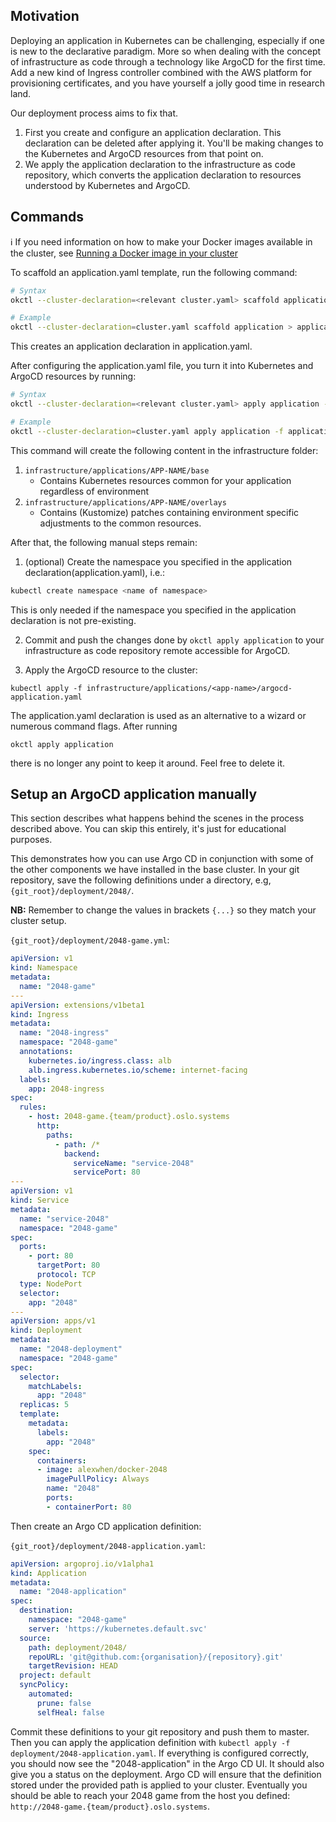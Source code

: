
## Motivation

Deploying an application in Kubernetes can be challenging, especially if one is new to the declarative paradigm. More so 
when dealing with the concept of infrastructure as code through a technology like ArgoCD for the first time. Add a new 
kind of Ingress controller combined with the AWS platform for provisioning certificates, and you have yourself a jolly
good time in research land. 

Our deployment process aims to fix that. 

1. First you create and configure an application declaration. This declaration can be deleted after applying it. You'll
be making changes to the Kubernetes and ArgoCD resources from that point on.
2. We apply the application declaration to the infrastructure as code repository, which converts the application
declaration to resources understood by Kubernetes and ArgoCD.

## Commands

:information_source: If you need information on how to make your Docker images available in the cluster, see [Running a Docker image in your cluster](/help/docker-registry)

To scaffold an application.yaml template, run the following command:

```bash
# Syntax
okctl --cluster-declaration=<relevant cluster.yaml> scaffold application

# Example
okctl --cluster-declaration=cluster.yaml scaffold application > application.yaml
```

This creates an application declaration in application.yaml.

After configuring the application.yaml file, you turn it into Kubernetes and ArgoCD resources by running:

```bash
# Syntax
okctl --cluster-declaration=<relevant cluster.yaml> apply application -f <relevant application.yaml>

# Example
okctl --cluster-declaration=cluster.yaml apply application -f application.yaml
```

This command will create the following content in the infrastructure folder:

1. `infrastructure/applications/APP-NAME/base`
    * Contains Kubernetes resources common for your application regardless of environment
2. `infrastructure/applications/APP-NAME/overlays`
    * Contains (Kustomize) patches containing environment specific adjustments to the common resources.

After that, the following manual steps remain:

1. (optional) Create the namespace you specified in the application declaration(application.yaml), i.e.:

```bash
kubectl create namespace <name of namespace>
```

This is only needed if the namespace you specified in the application declaration is not pre-existing.

2. Commit and push the changes done by `okctl apply application` to your infrastructure as code repository remote 
   accessible for ArgoCD.

3. Apply the ArgoCD resource to the cluster:

```
kubectl apply -f infrastructure/applications/<app-name>/argocd-application.yaml
```

The application.yaml declaration is used as an alternative to a wizard or numerous command flags. After running 

```shell
okctl apply application
```

there is no longer any point to keep it around. Feel free to delete it.

## Setup an ArgoCD application manually

This section describes what happens behind the scenes in the process described above. You can skip this entirely, it's
just for educational purposes.

This demonstrates how you can use Argo CD in conjunction with some of the other components we have installed in the base cluster. In your git repository, save the following definitions under a directory, e.g, `{git_root}/deployment/2048/`.

**NB:** Remember to change the values in brackets `{...}` so they match your cluster setup.

`{git_root}/deployment/2048-game.yml`:

```yaml
apiVersion: v1
kind: Namespace
metadata:
  name: "2048-game"
---
apiVersion: extensions/v1beta1
kind: Ingress
metadata:
  name: "2048-ingress"
  namespace: "2048-game"
  annotations:
    kubernetes.io/ingress.class: alb
    alb.ingress.kubernetes.io/scheme: internet-facing
  labels:
    app: 2048-ingress
spec:
  rules:
    - host: 2048-game.{team/product}.oslo.systems
      http:
        paths:
          - path: /*
            backend:
              serviceName: "service-2048"
              servicePort: 80
---
apiVersion: v1
kind: Service
metadata:
  name: "service-2048"
  namespace: "2048-game"
spec:
  ports:
    - port: 80
      targetPort: 80
      protocol: TCP
  type: NodePort
  selector:
    app: "2048"
---
apiVersion: apps/v1
kind: Deployment
metadata:
  name: "2048-deployment"
  namespace: "2048-game"
spec:
  selector:
    matchLabels:
      app: "2048"
  replicas: 5
  template:
    metadata:
      labels:
        app: "2048"
    spec:
      containers:
      - image: alexwhen/docker-2048
        imagePullPolicy: Always
        name: "2048"
        ports:
        - containerPort: 80
```

Then create an Argo CD application definition:

`{git_root}/deployment/2048-application.yaml`:

```yaml
apiVersion: argoproj.io/v1alpha1
kind: Application
metadata:
  name: "2048-application"
spec:
  destination:
    namespace: "2048-game"
    server: 'https://kubernetes.default.svc'
  source:
    path: deployment/2048/
    repoURL: 'git@github.com:{organisation}/{repository}.git'
    targetRevision: HEAD
  project: default
  syncPolicy:
    automated:
      prune: false
      selfHeal: false
```

Commit these definitions to your git repository and push them to master. Then you can apply the application definition with `kubectl apply -f deployment/2048-application.yaml`.  If everything is configured correctly, you should now see the "2048-application" in the Argo CD UI. It should also give you a status on the deployment. Argo CD will ensure that the definition stored under the provided path is applied to your cluster. Eventually you should be able to reach your 2048 game from the host you defined: `http://2048-game.{team/product}.oslo.systems`.



